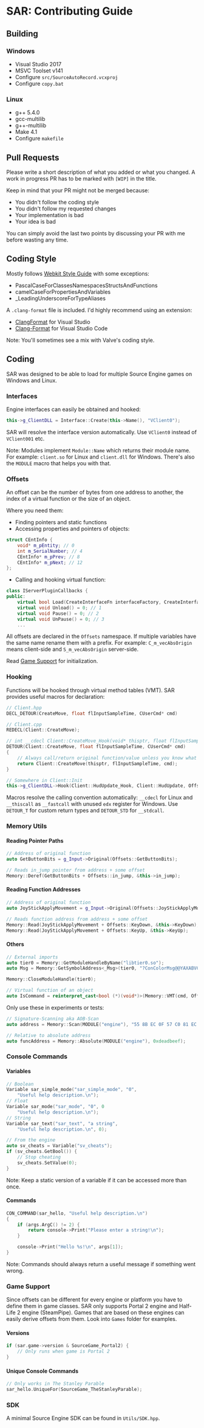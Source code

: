 # SAR: Contributing Guide

## Building

### Windows

- Visual Studio 2017
- MSVC Toolset v141
- Configure `src/SourceAutoRecord.vcxproj`
- Configure `copy.bat`

### Linux

- g++ 5.4.0
- gcc-multilib
- g++-multilib
- Make 4.1
- Configure `makefile`

## Pull Requests

Please write a short description of what you added or what you changed.
A work in progress PR has to be marked with `[WIP]` in the title.

Keep in mind that your PR might not be merged because:

- You didn't follow the coding style
- You didn't follow my requested changes
- Your implementation is bad
- Your idea is bad

You can simply avoid the last two points by discussing your PR with me before wasting any time.

## Coding Style

Mostly follows [Webkit Style Guide](https://webkit.org/code-style-guidelines) with some exceptions:

- PascalCaseForClassesNamespacesStructsAndFunctions
- camelCaseForPropertiesAndVariables
- _LeadingUnderscoreForTypeAliases

A `.clang-format` file is included. I'd highly recommend using an extension:

- [ClangFormat](https://marketplace.visualstudio.com/items?itemName=LLVMExtensions.ClangFormat) for Visual Studio
- [Clang-Format](https://marketplace.visualstudio.com/items?itemName=xaver.clang-format) for Visual Studio Code

Note: You'll sometimes see a mix with Valve's coding style.

## Coding

SAR was designed to be able to load for multiple Source Engine games on Windows and Linux.

### Interfaces

Engine interfaces can easily be obtained and hooked:

```cpp
this->g_ClientDLL = Interface::Create(this->Name(), "VClient0");
```

SAR will resolve the interface version automatically. Use `VClient0` instead of `VClient001` etc.

Note: Modules implement `Module::Name` which returns their module name. For example: `client.so` for Linux and `client.dll` for Windows. There's also the `MODULE` macro that helps you with that.

### Offsets

An offset can be the number of bytes from one address to another, the index of a virtual function or the size of an object.

Where you need them:

- Finding pointers and static functions
- Accessing properties and pointers of objects:

```cpp
struct CEntInfo {
    void* m_pEntity; // 0
    int m_SerialNumber; // 4
    CEntInfo* m_pPrev; // 8
    CEntInfo* m_pNext; // 12
};
```

- Calling and hooking virtual function:

```cpp
class IServerPluginCallbacks {
public:
    virtual bool Load(CreateInterfaceFn interfaceFactory, CreateInterfaceFn gameServerFactory) = 0; // 0
    virtual void Unload() = 0; // 1
    virtual void Pause() = 0; // 2
    virtual void UnPause() = 0; // 3
    ...
```

All offsets are declared in the `Offsets` namespace. If multiple variables have the same name rename them with a prefix. For example: `C_m_vecAbsOrigin` means client-side and `S_m_vecAbsOrigin` server-side.

Read [Game Support](#game-support) for initialization.

### Hooking

Functions will be hooked through virtual method tables (VMT). SAR provides useful macros for declaration:

```cpp
// Client.hpp
DECL_DETOUR(CreateMove, float flInputSampleTime, CUserCmd* cmd)

// Client.cpp
REDECL(Client::CreateMove);

// int __cdecl Client::CreateMove_Hook(void* thisptr, float flInputSampleTime, CUserCmd* cmd)
DETOUR(Client::CreateMove, float flInputSampleTime, CUserCmd* cmd)
{
    // Always call/return original function/value unless you know what you're doing
    return Client::CreateMove(thisptr, flInputSampleTime, cmd);
}

// Somewhere in Client::Init
this->g_ClientDLL->Hook(Client::HudUpdate_Hook, Client::HudUpdate, Offsets::HudUpdate);
```

Macros resolve the calling convention automatically: `__cdecl` for Linux and `__thiscall` as `__fastcall` with unused `edx` register for Windows. Use `DETOUR_T` for custom return types and `DETOUR_STD` for `__stdcall`.

### Memory Utils

#### Reading Pointer Paths

```cpp
// Address of original function
auto GetButtonBits = g_Input->Original(Offsets::GetButtonBits);

// Reads in_jump pointer from address + some offset
Memory::Deref(GetButtonBits + Offsets::in_jump, &this->in_jump);
```

#### Reading Function Addresses

```cpp
// Address of original function
auto JoyStickApplyMovement = g_Input->Original(Offsets::JoyStickApplyMovement);

// Reads function address from address + some offset
Memory::Read(JoyStickApplyMovement + Offsets::KeyDown, &this->KeyDown);
Memory::Read(JoyStickApplyMovement + Offsets::KeyUp, &this->KeyUp);
```

#### Others

```cpp
// External imports
auto tier0 = Memory::GetModuleHandleByName("libtier0.so");
auto Msg = Memory::GetSymbolAddress<_Msg>(tier0, "?ConColorMsg@@YAXABVColor@@PBDZZ");

Memory::CloseModuleHandle(tier0);

// Virtual function of an object
auto IsCommand = reinterpret_cast<bool (*)(void*)>(Memory::VMT(cmd, Offsets::IsCommand));
```

Only use these in experiments or tests:

```cpp
// Signature-Scanning aka AOB-Scan
auto address = Memory::Scan(MODULE("engine"), "55 8B EC 0F 57 C0 81 EC ? ? ? ? B9 ? ? ? ? 8D 85 ? ? ? ? EB", 178);

// Relative to absolute address
auto funcAddress = Memory::Absolute(MODULE("engine"), 0xdeadbeef);
```

### Console Commands

#### Variables

```cpp
// Boolean
Variable sar_simple_mode("sar_simple_mode", "0",
    "Useful help description.\n");
// Float
Variable sar_mode("sar_mode", "0", 0
    "Useful help description.\n");
// String
Variable sar_text("sar_text", "a string",
    "Useful help description.\n", 0);

// From the engine
auto sv_cheats = Variable("sv_cheats");
if (sv_cheats.GetBool()) {
    // Stop cheating
    sv_cheats.SetValue(0);
}
```

Note: Keep a static version of a variable if it can be accessed more than once.

#### Commands

```cpp
CON_COMMAND(sar_hello, "Useful help description.\n")
{
    if (args.ArgC() != 2) {
        return console->Print("Please enter a string!\n");
    }

    console->Print("Hello %s!\n", args[1]);
}
```

Note: Commands should always return a useful message if something went wrong.

### Game Support

Since offsets can be different for every engine or platform you have to define them in game classes. SAR only supports Portal 2 engine and Half-Life 2 engine (SteamPipe). Games that are based on these engines can easily derive offsets from them. Look into `Games` folder for examples.

#### Versions

```cpp
if (sar.game->version & SourceGame_Portal2) {
    // Only runs when game is Portal 2
}
```

#### Unique Console Commands

```cpp
// Only works in The Stanley Parable
sar_hello.UniqueFor(SourceGame_TheStanleyParable);
```

### SDK

A minimal Source Engine SDK can be found in `Utils/SDK.hpp`.
